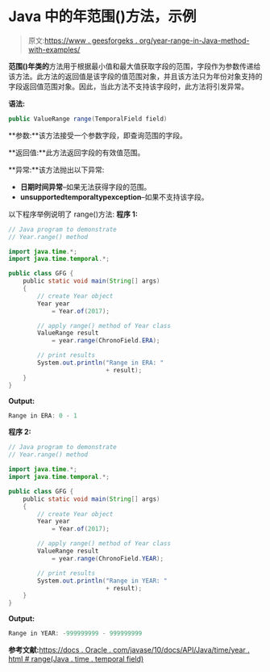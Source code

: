 # Java 中的年范围()方法，示例

> 原文:[https://www . geesforgeks . org/year-range-in-Java-method-with-examples/](https://www.geeksforgeeks.org/year-range-method-in-java-with-examples/)

**范围()**年**类的**方法用于根据最小值和最大值获取字段的范围，字段作为参数传递给该方法。此方法的返回值是该字段的值范围对象，并且该方法只为年份对象支持的字段返回值范围对象。因此，当此方法不支持该字段时，此方法将引发异常。

**语法:**

```java
public ValueRange range(TemporalField field)

```

**参数:**该方法接受一个参数字段，即查询范围的字段。

**返回值:**此方法返回字段的有效值范围。

**异常:**该方法抛出以下异常:

*   **日期时间异常**–如果无法获得字段的范围。
*   **unsupportedtemporaltypexception**–如果不支持该字段。

以下程序举例说明了 range()方法:
**程序 1:**

```java
// Java program to demonstrate
// Year.range() method

import java.time.*;
import java.time.temporal.*;

public class GFG {
    public static void main(String[] args)
    {
        // create Year object
        Year year
            = Year.of(2017);

        // apply range() method of Year class
        ValueRange result
            = year.range(ChronoField.ERA);

        // print results
        System.out.println("Range in ERA: "
                           + result);
    }
}
```

**Output:**

```java
Range in ERA: 0 - 1

```

**程序 2:**

```java
// Java program to demonstrate
// Year.range() method

import java.time.*;
import java.time.temporal.*;

public class GFG {
    public static void main(String[] args)
    {
        // create Year object
        Year year
            = Year.of(2017);

        // apply range() method of Year class
        ValueRange result
            = year.range(ChronoField.YEAR);

        // print results
        System.out.println("Range in YEAR: "
                           + result);
    }
}
```

**Output:**

```java
Range in YEAR: -999999999 - 999999999

```

**参考文献:**[https://docs . Oracle . com/javase/10/docs/API/Java/time/year . html # range(Java . time . temporal field)](https://docs.oracle.com/javase/10/docs/api/java/time/Year.html#range(java.time.temporal.TemporalField))